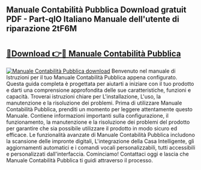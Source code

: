 ## Manuale Contabilità Pubblica Download gratuit PDF - Part-qlO Italiano Manuale dell'utente di riparazione 2tF6M

# <h2><a href="http://dfgyet.blite.top/?on=Manuale+Contabilit%c3%a0+Pubblica">🔗Download 👉🔴 Manuale Contabilità Pubblica</a></h2>

[![Manuale Contabilità Pubblica download](https://i.imgur.com/lujVjoI.png)](http://dfgyet.blite.top/?on=Manuale+Contabilit%c3%a0+Pubblica)
Benvenuto nel manuale di Istruzioni per il tuo Manuale Contabilità Pubblica appena configurato. Questa guida completa è progettata per aiutarti a iniziare con il tuo prodotto e darti una comprensione approfondita delle sue caratteristiche, funzioni e capacità. Troverai istruzioni chiare per L'installazione, L'uso, la manutenzione e la risoluzione dei problemi. Prima di utilizzare Manuale Contabilità Pubblica, prenditi un momento per leggere attentamente questo Manuale. Contiene informazioni importanti sulla configurazione, il funzionamento, la manutenzione e la risoluzione dei problemi del prodotto per garantire che sia possibile utilizzare il prodotto in modo sicuro ed efficace. Le funzionalità avanzate di Manuale Contabilità Pubblica includono la scansione delle impronte digitali, L'integrazione della Casa Intelligente, gli aggiornamenti automatici e i comandi vocali personalizzabili, tutti accessibili e personalizzati dall'interfaccia. Cominciamo! Contattaci oggi e lascia che Manuale Contabilità Pubblica ti guidi attraverso il processo.
